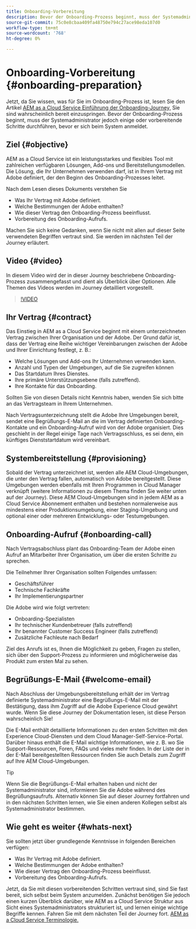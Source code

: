 ```yaml
---
title: Onboarding-Vorbereitung
description: Bevor der Onboarding-Prozess beginnt, muss der Systemadministrator eine Reihe oder vorbereitende Schritte durchführen, bevor er sich beim System anmeldet.
source-git-commit: 75c0e8cbaa409fa48750e794c27ace98eda107d0
workflow-type: tm+mt
source-wordcount: '768'
ht-degree: 0%

---
```



# Onboarding-Vorbereitung {#onboarding-preparation}

Jetzt, da Sie wissen, was für Sie im Onboarding-Prozess ist, lesen Sie den Artikel [AEM as a Cloud Service Einführung der Onboarding-Journey,](overview.md) Sie sind wahrscheinlich bereit einzuspringen. Bevor der Onboarding-Prozess beginnt, muss der Systemadministrator jedoch einige oder vorbereitende Schritte durchführen, bevor er sich beim System anmeldet.

## Ziel {#objective}

AEM as a Cloud Service ist ein leistungsstarkes und flexibles Tool mit zahlreichen verfügbaren Lösungen, Add-ons und Bereitstellungsmodellen. Die Lösung, die Ihr Unternehmen verwenden darf, ist in Ihrem Vertrag mit Adobe definiert, der den Beginn des Onboarding-Prozesses leitet.

Nach dem Lesen dieses Dokuments verstehen Sie

* Was Ihr Vertrag mit Adobe definiert.
* Welche Bestimmungen der Adobe enthalten?
* Wie dieser Vertrag den Onboarding-Prozess beeinflusst.
* Vorbereitung des Onboarding-Aufrufs.

Machen Sie sich keine Gedanken, wenn Sie nicht mit allen auf dieser Seite verwendeten Begriffen vertraut sind. Sie werden im nächsten Teil der Journey erläutert.

## Video  {#video}

In diesem Video wird der in dieser Journey beschriebene Onboarding-Prozess zusammengefasst und dient als Überblick über Optionen. Alle Themen des Videos werden im Journey detailliert vorgestellt.

>[!VIDEO](https://video.tv.adobe.com/v/336959/?quality=12&learn=on)

## Ihr Vertrag {#contract}

Das Einstieg in AEM as a Cloud Service beginnt mit einem unterzeichneten Vertrag zwischen Ihrer Organisation und der Adobe. Der Grund dafür ist, dass der Vertrag eine Reihe wichtiger Vereinbarungen zwischen der Adobe und Ihrer Einrichtung festlegt, z. B.:

* Welche Lösungen und Add-ons Ihr Unternehmen verwenden kann.
* Anzahl und Typen der Umgebungen, auf die Sie zugreifen können
* Das Startdatum Ihres Dienstes.
* Ihre primäre Unterstützungsebene (falls zutreffend).
* Ihre Kontakte für das Onboarding.

Sollten Sie von diesen Details nicht Kenntnis haben, wenden Sie sich bitte an das Vertragsteam in Ihrem Unternehmen.

Nach Vertragsunterzeichnung stellt die Adobe Ihre Umgebungen bereit, sendet eine Begrüßungs-E-Mail an die im Vertrag definierten Onboarding-Kontakte und ein Onboarding-Aufruf wird von der Adobe organisiert. Dies geschieht in der Regel einige Tage nach Vertragsschluss, es sei denn, ein künftiges Dienststartdatum wird vereinbart.

## Systembereitstellung {#provisioning}

Sobald der Vertrag unterzeichnet ist, werden alle AEM Cloud-Umgebungen, die unter den Vertrag fallen, automatisch von Adobe bereitgestellt. Diese Umgebungen werden ebenfalls mit Ihren Programmen in Cloud Manager verknüpft (weitere Informationen zu diesem Thema finden Sie weiter unten auf der Journey). Diese AEM Cloud-Umgebungen sind in jedem AEM as a Cloud Service Abonnement enthalten und bestehen normalerweise aus mindestens einer Produktionsumgebung, einer Staging-Umgebung und optional einer oder mehreren Entwicklungs- oder Testumgebungen.

## Onboarding-Aufruf {#onboarding-call}

Nach Vertragsabschluss plant das Onboarding-Team der Adobe einen Aufruf an Mitarbeiter Ihrer Organisation, um über die ersten Schritte zu sprechen.

Die Teilnehmer Ihrer Organisation sollten Folgendes umfassen:

* Geschäftsführer
* Technische Fachkräfte
* Ihr Implementierungspartner

Die Adobe wird wie folgt vertreten:

* Onboarding-Spezialisten
* Ihr technischer Kundenbetreuer (falls zutreffend)
* Ihr benannter Customer Success Engineer (falls zutreffend)
* Zusätzliche Fachleute nach Bedarf

Ziel des Anrufs ist es, Ihnen die Möglichkeit zu geben, Fragen zu stellen, sich über den Support-Prozess zu informieren und möglicherweise das Produkt zum ersten Mal zu sehen.

## Begrüßungs-E-Mail {#welcome-email}

Nach Abschluss der Umgebungsbereitstellung erhält der im Vertrag definierte Systemadministrator eine Begrüßungs-E-Mail mit der Bestätigung, dass ihm Zugriff auf die Adobe Experience Cloud gewährt wurde. Wenn Sie diese Journey der Dokumentation lesen, ist diese Person wahrscheinlich Sie!

Die E-Mail enthält detaillierte Informationen zu den ersten Schritten mit den Experience Cloud-Diensten und dem Cloud Manager-Self-Service-Portal. Darüber hinaus enthält die E-Mail wichtige Informationen, wie z. B. wo Sie Support-Ressourcen, Foren, FAQs und vieles mehr finden. In der Liste der in der E-Mail bereitgestellten Ressourcen finden Sie auch Details zum Zugriff auf Ihre AEM Cloud-Umgebungen.

>[!TIP]
>
>Wenn Sie die Begrüßungs-E-Mail erhalten haben und nicht der Systemadministrator sind, informieren Sie die Adobe während des Begrüßungsaufrufs. Alternativ können Sie auf dieser Journey fortfahren und in den nächsten Schritten lernen, wie Sie einen anderen Kollegen selbst als Systemadministrator bestimmen.

## Wie geht es weiter {#whats-next}

Sie sollten jetzt über grundlegende Kenntnisse in folgenden Bereichen verfügen:

* Was Ihr Vertrag mit Adobe definiert.
* Welche Bestimmungen der Adobe enthalten?
* Wie dieser Vertrag den Onboarding-Prozess beeinflusst.
* Vorbereitung des Onboarding-Aufrufs.

Jetzt, da Sie mit diesen vorbereitenden Schritten vertraut sind, sind Sie fast bereit, sich selbst beim System anzumelden. Zunächst benötigen Sie jedoch einen kurzen Überblick darüber, wie AEM as a Cloud Service Struktur aus Sicht eines Systemadministrators strukturiert ist, und lernen einige wichtige Begriffe kennen. Fahren Sie mit dem nächsten Teil der Journey fort. [AEM as a Cloud Service Terminologie.](terminology.md)
